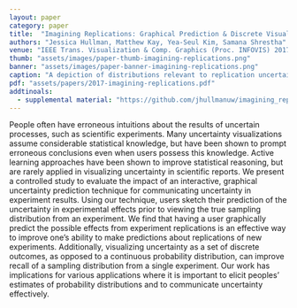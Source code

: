 ```yaml
---
layout: paper
category: paper
title:  "Imagining Replications: Graphical Prediction & Discrete Visualizations Improve Recall & Estimation of Effect Uncertainty"
authors: "Jessica Hullman, Matthew Kay, Yea-Seul Kim, Samana Shrestha"
venue: "IEEE Trans. Visualization & Comp. Graphics (Proc. INFOVIS) 2017"
thumb: "assets/images/paper-thumb-imagining-replications.png"
banner: "assets/images/paper-banner-imagining-replications.png"
caption: "A depiction of distributions relevant to replication uncertainty, including those based on perfect knowledge of the world (left) and those derived from samples obtained in experimentation (right). Our study evaluated whether graphically predicting the true distribution one would see if an experiment were replicated many times using either discrete or continuous visualizations impacted how well participants could recall an observed sampling distribution they were shown (6) or estimate the uncertainty in the replication prediction distribution (7) for a new study."
pdf: "assets/papers/2017-imagining-replications.pdf"
addtinoals:
  - supplemental material: "https://github.com/jhullmanuw/imagining_replications_infovis2017"
---
```


<!-- abstract -->
People often have erroneous intuitions about the results of uncertain processes, such as scientific experiments. Many uncertainty visualizations assume considerable statistical knowledge, but have been shown to prompt erroneous conclusions even when users possess this knowledge. Active learning approaches have been shown to improve statistical reasoning, but are rarely applied in visualizing uncertainty in scientific reports. We present a controlled study to evaluate the impact of an interactive, graphical uncertainty prediction technique for communicating uncertainty in experiment results. Using our technique, users sketch their prediction of the uncertainty in experimental effects prior to viewing the true sampling distribution from an experiment. We find that having a user graphically predict the possible effects from experiment replications is an effective way to improve one’s ability to make predictions about replications of new experiments. Additionally, visualizing uncertainty as a set of discrete outcomes, as opposed to a continuous probability distribution, can improve recall of a sampling distribution from a single experiment. Our work has implications for various applications where it is important to elicit peoples’ estimates of probability distributions and to communicate uncertainty effectively.